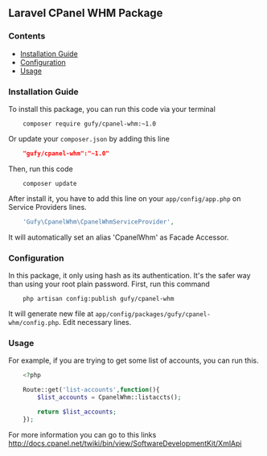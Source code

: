 ## Laravel CPanel WHM Package

### Contents
- [Installation Guide](#installation-guide)
- [Configuration](#configuration)
- [Usage](#usage)

### Installation Guide

To install this package, you can run this code via your terminal
```shell
	composer require gufy/cpanel-whm:~1.0
```
Or update your `composer.json` by adding this line
```json
	"gufy/cpanel-whm":"~1.0"
```
Then, run this code
```shell
	composer update
```
After install it, you have to add this line on your `app/config/app.php` on Service Providers lines.
```php
	'Gufy\CpanelWhm\CpanelWhmServiceProvider',
```

It will automatically set an alias 'CpanelWhm' as Facade Accessor.

### Configuration

In this package, it only using hash as its authentication. It's the safer way than using your root plain password. First, run this command
```shell
	php artisan config:publish gufy/cpanel-whm
```
It will generate new file at `app/config/packages/gufy/cpanel-whm/config.php`. Edit necessary lines.

### Usage

For example, if you are trying to get some list of accounts, you can run this.
```php
	<?php

	Route::get('list-accounts',function(){
		$list_accounts = CpanelWhm::listaccts();

		return $list_accounts;
	});
```
For more information you can go to this links http://docs.cpanel.net/twiki/bin/view/SoftwareDevelopmentKit/XmlApi
